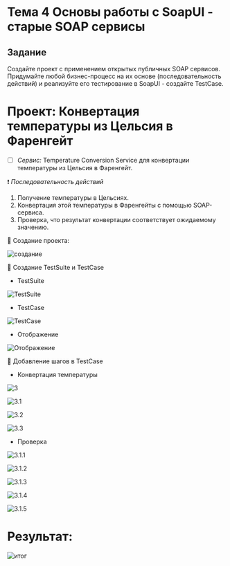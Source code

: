 # Тема 4 Основы работы с SoapUI - старые SOAP сервисы

## Задание 
Создайте проект с применением открытых публичных SOAP сервисов. Придумайте любой бизнес-процесс на их основе (последовательность действий) и реализуйте его тестирование в SoapUI - создайте TestCase.

# Проект: Конвертация температуры из Цельсия в Фаренгейт

- [ ] _Сервис:_ Temperature Conversion Service для конвертации температуры из Цельсия в Фаренгейт.

:heavy_exclamation_mark: _Последовательность действий_

1. Получение температуры в Цельсиях.
2. Конвертация этой температуры в Фаренгейты с помощью SOAP-сервиса.
3. Проверка, что результат конвертации соответствует ожидаемому значению.

:small_orange_diamond: Создание проекта:
  
![создание](https://github.com/BlohinaValeria/Computer-workshop-IVT/blob/main/SOAP_SERVER/стары_%20SOAP_сервисы/name.png)

:small_orange_diamond: Создание TestSuite и TestCase
  
* TestSuite

![TestSuite](https://github.com/BlohinaValeria/Computer-workshop-IVT/blob/main/SOAP_SERVER/стары_%20SOAP_сервисы/step%202.png)

* TestCase

![TestCase](https://github.com/BlohinaValeria/Computer-workshop-IVT/blob/main/SOAP_SERVER/стары_%20SOAP_сервисы/step%202.1.png)

* Отображение

![Отображение](https://github.com/BlohinaValeria/Computer-workshop-IVT/blob/main/SOAP_SERVER/стары_%20SOAP_сервисы/step%202.2.png)

:small_orange_diamond: Добавление шагов в TestCase

* Конвертация температуры

![3](https://github.com/BlohinaValeria/Computer-workshop-IVT/blob/main/SOAP_SERVER/стары_%20SOAP_сервисы/step%203.1.png)

![3.1](https://github.com/BlohinaValeria/Computer-workshop-IVT/blob/main/SOAP_SERVER/стары_%20SOAP_сервисы/step%203.1-2.png)

![3.2](https://github.com/BlohinaValeria/Computer-workshop-IVT/blob/main/SOAP_SERVER/стары_%20SOAP_сервисы/step%203.1for.png)

![3.3](https://github.com/BlohinaValeria/Computer-workshop-IVT/blob/main/SOAP_SERVER/стары_%20SOAP_сервисы/step%203.1-4.png)

* Проверка

![3.1.1](https://github.com/BlohinaValeria/Computer-workshop-IVT/blob/main/SOAP_SERVER/стары_%20SOAP_сервисы/step%203.2.png)

![3.1.2](https://github.com/BlohinaValeria/Computer-workshop-IVT/blob/main/SOAP_SERVER/стары_%20SOAP_сервисы/step%203.2-1.png)

![3.1.3](https://github.com/BlohinaValeria/Computer-workshop-IVT/blob/main/SOAP_SERVER/стары_%20SOAP_сервисы/step%203.2-2.png)

![3.1.4](https://github.com/BlohinaValeria/Computer-workshop-IVT/blob/main/SOAP_SERVER/стары_%20SOAP_сервисы/step%203.2-3.png)

![3.1.5](https://github.com/BlohinaValeria/Computer-workshop-IVT/blob/main/SOAP_SERVER/стары_%20SOAP_сервисы/step%203.2-4.png)

# Результат: 

![итог](https://github.com/BlohinaValeria/Computer-workshop-IVT/blob/main/SOAP_SERVER/стары_%20SOAP_сервисы/result.png)

